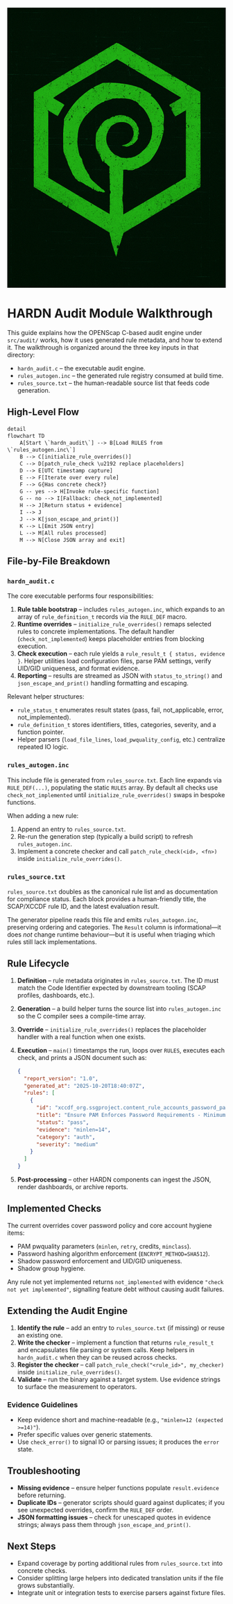 ![HARDN Logo](docs/assets/IMG_1233.jpeg)
# HARDN Audit Module Walkthrough

This guide explains how the OPENScap C-based audit engine under `src/audit/` works, how it uses generated rule metadata, and how to extend it. The walkthrough is organized around the three key inputs in that directory:

- `hardn_audit.c` – the executable audit engine.
- `rules_autogen.inc` – the generated rule registry consumed at build time.
- `rules_source.txt` – the human-readable source list that feeds code generation.

## High-Level Flow

```mermaid
detail
flowchart TD
    A[Start \`hardn_audit\`] --> B[Load RULES from \`rules_autogen.inc\`]
    B --> C[initialize_rule_overrides()]
    C --> D[patch_rule_check \u2192 replace placeholders]
    D --> E[UTC timestamp capture]
    E --> F[Iterate over every rule]
    F --> G{Has concrete check?}
    G -- yes --> H[Invoke rule-specific function]
    G -- no --> I[Fallback: check_not_implemented]
    H --> J[Return status + evidence]
    I --> J
    J --> K[json_escape_and_print()]
    K --> L[Emit JSON entry]
    L --> M[All rules processed]
    M --> N[Close JSON array and exit]
```

## File-by-File Breakdown

### `hardn_audit.c`

The core executable performs four responsibilities:

1. **Rule table bootstrap** – includes `rules_autogen.inc`, which expands to an array of `rule_definition_t` records via the `RULE_DEF` macro.
2. **Runtime overrides** – `initialize_rule_overrides()` remaps selected rules to concrete implementations. The default handler (`check_not_implemented`) keeps placeholder entries from blocking execution.
3. **Check execution** – each rule yields a `rule_result_t { status, evidence }`. Helper utilities load configuration files, parse PAM settings, verify UID/GID uniqueness, and format evidence.
4. **Reporting** – results are streamed as JSON with `status_to_string()` and `json_escape_and_print()` handling formatting and escaping.

Relevant helper structures:

- `rule_status_t` enumerates result states (pass, fail, not_applicable, error, not_implemented).
- `rule_definition_t` stores identifiers, titles, categories, severity, and a function pointer.
- Helper parsers (`load_file_lines`, `load_pwquality_config`, etc.) centralize repeated IO logic.

### `rules_autogen.inc`

This include file is generated from `rules_source.txt`. Each line expands via `RULE_DEF(...)`, populating the static `RULES` array. By default all checks use `check_not_implemented` until `initialize_rule_overrides()` swaps in bespoke functions.

When adding a new rule:

1. Append an entry to `rules_source.txt`.
2. Re-run the generation step (typically a build script) to refresh `rules_autogen.inc`.
3. Implement a concrete checker and call `patch_rule_check(<id>, <fn>)` inside `initialize_rule_overrides()`.

### `rules_source.txt`

`rules_source.txt` doubles as the canonical rule list and as documentation for compliance status. Each block provides a human-friendly title, the SCAP/XCCDF rule ID, and the latest evaluation result.

The generator pipeline reads this file and emits `rules_autogen.inc`, preserving ordering and categories. The `Result` column is informational—it does *not* change runtime behaviour—but it is useful when triaging which rules still lack implementations.

## Rule Lifecycle

1. **Definition** – rule metadata originates in `rules_source.txt`. The ID must match the Code Identifier expected by downstream tooling (SCAP profiles, dashboards, etc.).
2. **Generation** – a build helper turns the source list into `rules_autogen.inc` so the C compiler sees a compile-time array.
3. **Override** – `initialize_rule_overrides()` replaces the placeholder handler with a real function when one exists.
4. **Execution** – `main()` timestamps the run, loops over `RULES`, executes each check, and prints a JSON document such as:

   ```json
   {
     "report_version": "1.0",
     "generated_at": "2025-10-20T18:40:07Z",
     "rules": [
       {
         "id": "xccdf_org.ssgproject.content_rule_accounts_password_pam_minlen",
         "title": "Ensure PAM Enforces Password Requirements - Minimum Length",
         "status": "pass",
         "evidence": "minlen=14",
         "category": "auth",
         "severity": "medium"
       }
     ]
   }
   ```

5. **Post-processing** – other HARDN components can ingest the JSON, render dashboards, or archive reports.

## Implemented Checks

The current overrides cover password policy and core account hygiene items:

- PAM pwquality parameters (`minlen`, `retry`, credits, `minclass`).
- Password hashing algorithm enforcement (`ENCRYPT_METHOD=SHA512`).
- Shadow password enforcement and UID/GID uniqueness.
- Shadow group hygiene.

Any rule not yet implemented returns `not_implemented` with evidence `"check not yet implemented"`, signalling feature debt without causing audit failures.

## Extending the Audit Engine

1. **Identify the rule** – add an entry to `rules_source.txt` (if missing) or reuse an existing one.
2. **Write the checker** – implement a function that returns `rule_result_t` and encapsulates file parsing or system calls. Keep helpers in `hardn_audit.c` when they can be reused across checks.
3. **Register the checker** – call `patch_rule_check("<rule_id>", my_checker)` inside `initialize_rule_overrides()`.
4. **Validate** – run the binary against a target system. Use evidence strings to surface the measurement to operators.

### Evidence Guidelines

- Keep evidence short and machine-readable (e.g., `"minlen=12 (expected >=14)"`).
- Prefer specific values over generic statements.
- Use `check_error()` to signal IO or parsing issues; it produces the `error` state.

## Troubleshooting

- **Missing evidence** – ensure helper functions populate `result.evidence` before returning.
- **Duplicate IDs** – generator scripts should guard against duplicates; if you see unexpected overrides, confirm the `RULE_DEF` order.
- **JSON formatting issues** – check for unescaped quotes in evidence strings; always pass them through `json_escape_and_print()`.

## Next Steps

- Expand coverage by porting additional rules from `rules_source.txt` into concrete checks.
- Consider splitting large helpers into dedicated translation units if the file grows substantially.
- Integrate unit or integration tests to exercise parsers against fixture files.
